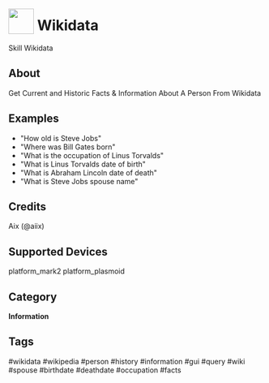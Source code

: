 # <img src='https://raw.githack.com/FortAwesome/Font-Awesome/master/svgs/solid/digital-tachograph.svg' card_color='#1C7CE4' width='50' height='50' style='vertical-align:bottom'/> Wikidata
Skill Wikidata

## About 
Get Current and Historic Facts & Information About A Person From Wikidata

## Examples 
* "How old is Steve Jobs"
* "Where was Bill Gates born"
* "What is the occupation of Linus Torvalds"
* "What is Linus Torvalds date of birth"
* "What is Abraham Lincoln date of death"
* "What is Steve Jobs spouse name"

## Credits 
Aix (@aiix)

## Supported Devices 
platform_mark2 platform_plasmoid 

## Category
**Information**

## Tags
#wikidata
#wikipedia
#person
#history
#information
#gui
#query
#wiki
#spouse
#birthdate
#deathdate
#occupation
#facts
